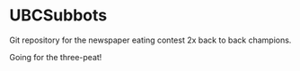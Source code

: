 # UBCSubbots
Git repository for the newspaper eating contest 2x back to back champions.

Going for the three-peat!
